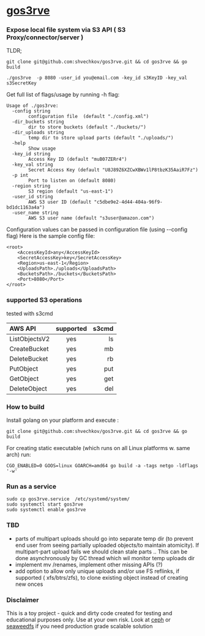 # [gos3rve](https://github.com/shvechkov/gos3rve)

### Expose local file system via S3 API ( S3 Proxy/connector/server ) 

TLDR;
```
git clone git@github.com:shvechkov/gos3rve.git && cd gos3rve && go build 

./gos3rve  -p 8080 -user_id you@email.com -key_id s3KeyID -key_val s3SecretKey
```

Get full list of flags/usage by running -h flag:

```
Usage of ./gos3rve:
  -config string
    	configuration file  (default "./config.xml")
  -dir_buckets string
    	dir to store buckets (default "./buckets/")
  -dir_uploads string
    	temp dir to store upload parts (default "./uploads/")
  -help
    	Show usage
  -key_id string
    	Access Key ID (default "muB07ZERr4")
  -key_val string
    	Secret Access Key (default "U8J89Z6XZCwXBWv1lP8tbzK35AaiR7Fz")
  -p int
    	Port to listen on (default 8080)
  -region string
    	S3 region (default "us-east-1")
  -user_id string
    	AWS S3 user ID (default "c5dbe9e2-4d44-404a-96f9-bd1dc1163a4a")
  -user_name string
    	AWS S3 user name (default "s3user@amazon.com")
```

Configuration values can be passed in configuration file (using --config flag)
Here is the sample config file: 

```
<root>
    <AccessKeyId>any</AccessKeyId>
    <SecretAccessKey>key</SecretAccessKey>
    <Region>us-east-1</Region>
    <UploadsPath>./uploads</UploadsPath>
    <BucketsPath>./buckets</BucketsPath>
    <Port>8080</Port>
</root>
```


### supported S3 operations 

tested with s3cmd 

| AWS API  | supported | s3cmd |
|:------|:-------:|----------:|
| ListObjectsV2 | yes |  ls|
| CreateBucket | yes |  mb |
| DeleteBucket | yes|  rb|
| PutObject | yes | put |
| GetObject | yes | get |
| DeleteObject | yes | del|


### How to build 
Install golang on your platform and execute :
```
git clone git@github.com:shvechkov/gos3rve.git && cd gos3rve && go build 
```

For creating static executable (which runs on all Linux platforms w. same arch) run:
```
CGO_ENABLED=0 GOOS=linux GOARCH=amd64 go build -a -tags netgo -ldflags '-w'
```

### Run as a service

```
sudo cp gos3rve.service  /etc/systemd/system/
sudo systemctl start gos3rve
sudo systemctl enable gos3rve
```


### TBD 
- parts of multipart uploads should go into separate temp dir (to prevent end user from seeing partially uploaded objects/to maintain atomicity). If multipart-part upload fails we should clean stale parts .. This can be done asynchronously by GC thread which wil monitor temp uploads dir
- implement mv /renames, implement other missing APIs (?)
- add option to allow only unique uploads and/or use FS reflinks, if supported ( xfs/btrs/zfs), to clone existing object instead of creating new onces    



### Disclaimer

This is a toy project - quick and dirty code created for testing and educational purposes only. Use at your own risk.
Look at [ceph](https://github.com/ceph/ceph) or [seaweedfs](https://github.com/seaweedfs/seaweedfs/tree/master) if you need production grade scalable solution



